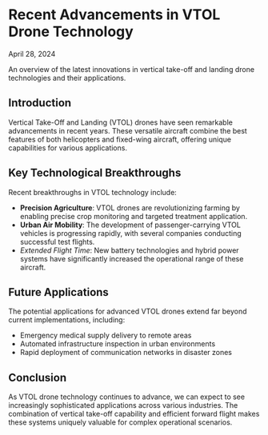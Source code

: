 
# Recent Advancements in VTOL Drone Technology

April 28, 2024

An overview of the latest innovations in vertical take-off and landing drone technologies and their applications.

## Introduction

Vertical Take-Off and Landing (VTOL) drones have seen remarkable advancements in recent years. These versatile aircraft combine the best features of both helicopters and fixed-wing aircraft, offering unique capabilities for various applications.

## Key Technological Breakthroughs

Recent breakthroughs in VTOL technology include:

- **Precision Agriculture**: VTOL drones are revolutionizing farming by enabling precise crop monitoring and targeted treatment application.
- **Urban Air Mobility**: The development of passenger-carrying VTOL vehicles is progressing rapidly, with several companies conducting successful test flights.
- *Extended Flight Time*: New battery technologies and hybrid power systems have significantly increased the operational range of these aircraft.

## Future Applications

The potential applications for advanced VTOL drones extend far beyond current implementations, including:

- Emergency medical supply delivery to remote areas
- Automated infrastructure inspection in urban environments
- Rapid deployment of communication networks in disaster zones

## Conclusion

As VTOL drone technology continues to advance, we can expect to see increasingly sophisticated applications across various industries. The combination of vertical take-off capability and efficient forward flight makes these systems uniquely valuable for complex operational scenarios.
